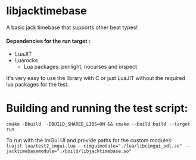 # libjacktimebase

A basic jack timebase that supports other beat types!

#### Dependencies for the run target :
- LuaJIT
- Luarocks
    * Lua packages: penlight, nocurses and inspect
        
It's very easy to use the library with C or just LuaJIT without the required lua packages for the test.

# Building and running the test script:

`cmake -Bbuild  -DBUILD_SHARED_LIBS=ON && cmake --build build --target run`

To run with the ImGui UI and provide paths for the custom modules:  
`luajit lua/test2_imgui.lua --cimguimodule="./lua/libcimgui_sdl.so" --jacktimebasemodule="./build/libjacktimebase.so"`

